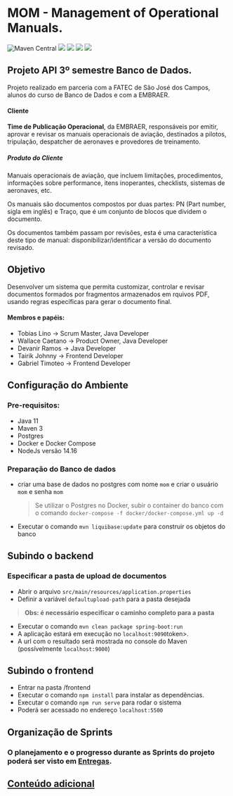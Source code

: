 # MOM - Management of Operational Manuals.
![Maven Central](https://img.shields.io/maven-central/v/org.apache.maven/apache-maven)
![](https://img.shields.io/badge/java-jdk11-green)
![](https://img.shields.io/badge/postgres-13-blue)
![](https://img.shields.io/badge/spring--boot-2.4.3-brightgreen)
![](https://img.shields.io/badge/nodejs-14.16-darkgreen)
## Projeto API 3º semestre Banco de Dados.

Projeto realizado em parceria com a FATEC de São José dos Campos, alunos do curso de Banco de Dados e com a EMBRAER.

#### Cliente
**Time de Publicação Operacional**, da EMBRAER, responsáveis por emitir, aprovar e revisar os manuais operacionais de aviação, destinados a pilotos, tripulação, despatcher de aeronaves e provedores de treinamento.

##### Produto do Cliente
Manuais operacionais de aviação, que incluem limitações, procedimentos, informações sobre performance, itens inoperantes, checklists, sistemas de aeronaves, etc.

Os manuais são documentos compostos por duas partes: PN (Part number, sigla em inglês) e Traço, que é um conjunto de blocos que dividem o documento.

Os documentos também passam por revisões, esta é uma característica deste tipo de manual: disponibilizar/identificar a versão do documento revisado.

## Objetivo
Desenvolver um sistema que permita customizar, controlar e revisar documentos formados por fragmentos armazenados em rquivos PDF, usando regras específicas para gerar o documento final.

#### Membros e papéis:
- Tobias Lino      -> Scrum Master, Java Developer
- Wallace Caetano  -> Product Owner, Java Developer
- Devanir Ramos    -> Java Developer
- Tairik Johnny    -> Frontend Developer
- Gabriel Timoteo  -> Frontend Developer

## Configuração do Ambiente
### **Pre-requisitos:**
- Java 11
- Maven 3 
- Postgres
- Docker e Docker Compose
- NodeJs versão 14.16
### **Preparação do Banco de dados**
- criar uma base de dados no postgres com nome `mom` e criar o usuário `mom` e senha `mom`
  > Se utilizar o Postgres no Docker, subir o container do banco com o comando `docker-compose -f docker/docker-compose.yml up -d`
- Executar o comando `mvn liquibase:update` para construir os objetos do banco
## **Subindo o backend**

### **Especificar a pasta de upload de documentos**
- Abrir o arquivo `src/main/resources/application.properties`
- Definir a variável `defaultupload-path` para a pasta desejada

> **Obs: é necessário especificar o caminho completo para a pasta**
- Executar o comando `mvn clean package spring-boot:run`
- A aplicação estará em execução no `localhost:9090`token>.
- A url com o resultado será mostrada no console do Maven (possívelmente `localhost:9000`)
## **Subindo o frontend**
- Entrar na pasta /frontend
- Executar o comando `npm install` para instalar as dependências.
- Executar o comando `npm run serve` para rodar o sistema
- Poderá ser acessado no endereço `localhost:5500`

## Organização de Sprints
### O planejamento e o progresso durante as Sprints do projeto poderá ser visto em [Entregas](https://github.com/API-FATEC/API_3sem_2021-01/wiki/Entregas).

## [Conteúdo adicional](https://github.com/API-FATEC/API_3sem_2021-01/wiki/Conte%C3%BAdo-Adicional)
